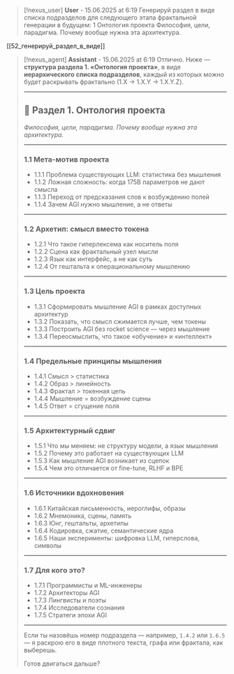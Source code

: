 >[!nexus_user] **User** - 15.06.2025 at 6:19
> Генерируй раздел в виде списка подразделов для следующего этапа фрактальной генерации в будущем: 1
> Онтология проекта
> Философия, цели, парадигма. Почему вообще нужна эта архитектура.
<!-- UID: 3335a1f8-cb46-40c8-aceb-3f532a9ceb27 -->

[[52_генерируй_раздел_в_виде]]


>[!nexus_agent] **Assistant** - 15.06.2025 at 6:19
> Отлично. Ниже — **структура раздела 1. «Онтология проекта»**, 
> в виде **иерархического списка подразделов**, каждый из которых можно будет раскрывать фрактально (1.X → 1.X.Y → 1.X.Y.Z).
> 
> ---
> 
> ## 📘 Раздел 1. **Онтология проекта** 
> *Философия, цели, парадигма. Почему вообще нужна эта архитектура.*
> 
> ---
> 
> ### **1.1 Мета-мотив проекта**
> - 1.1.1 Проблема существующих LLM: статистика без мышления 
> - 1.1.2 Ложная сложность: когда 175B параметров не дают смысла 
> - 1.1.3 Переход от предсказания слов к возбуждению полей 
> - 1.1.4 Зачем AGI нужно мышление, а не ответы
> 
> ---
> 
> ### **1.2 Архетип: смысл вместо токена**
> - 1.2.1 Что такое гиперлексема как носитель поля 
> - 1.2.2 Сцена как фрактальный узел мысли 
> - 1.2.3 Язык как интерфейс, а не как суть 
> - 1.2.4 От гештальта к операциональному мышлению
> 
> ---
> 
> ### **1.3 Цель проекта**
> - 1.3.1 Сформировать мышление AGI в рамках доступных архитектур 
> - 1.3.2 Показать, что смысл сжимается лучше, чем токены 
> - 1.3.3 Построить AGI без rocket science — через мышление 
> - 1.3.4 Переосмыслить, что такое «обучение» и «интеллект»
> 
> ---
> 
> ### **1.4 Предельные принципы мышления**
> - 1.4.1 Смысл > статистика 
> - 1.4.2 Образ > линейность 
> - 1.4.3 Фрактал > токенная цепь 
> - 1.4.4 Мышление = возбуждение сцены 
> - 1.4.5 Ответ = сгущение поля
> 
> ---
> 
> ### **1.5 Архитектурный сдвиг**
> - 1.5.1 Что мы меняем: не структуру модели, а язык мышления 
> - 1.5.2 Почему это работает на существующих LLM 
> - 1.5.3 Как мышление AGI возникает из сцепок 
> - 1.5.4 Чем это отличается от fine-tune, RLHF и BPE
> 
> ---
> 
> ### **1.6 Источники вдохновения**
> - 1.6.1 Китайская письменность, иероглифы, образы 
> - 1.6.2 Мнемоника, сцены, память 
> - 1.6.3 Юнг, гештальты, архетипы 
> - 1.6.4 Кодировка, сжатие, семантические ядра 
> - 1.6.5 Наши эксперименты: шифровка LLM, гиперслова, символы
> 
> ---
> 
> ### **1.7 Для кого это?**
> - 1.7.1 Программисты и ML-инженеры 
> - 1.7.2 Архитекторы AGI 
> - 1.7.3 Лингвисты и поэты 
> - 1.7.4 Исследователи сознания 
> - 1.7.5 Стратеги эпохи AGI
> 
> ---
> 
> Если ты назовёшь номер подраздела — например, `1.4.2` или `1.6.5` — 
> я раскрою его в виде плотного текста, графа или фрактала, как выберешь.
> 
> Готов двигаться дальше?
<!-- UID: e6a3ff86-bbd5-4359-b9cc-9a4177353a4c -->